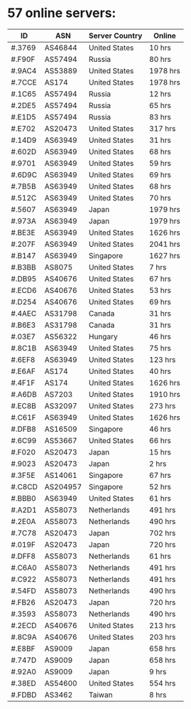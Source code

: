 # 57 online servers:

| ID | ASN | Server Country | Online |
| ------ | ------ | ------ | ------ |
| #.3769 | AS46844 | United States | 10 hrs |
| #.F90F | AS57494 | Russia | 80 hrs |
| #.9AC4 | AS53889 | United States | 1978 hrs |
| #.7CCE | AS174 | United States | 1978 hrs |
| #.1C65 | AS57494 | Russia | 12 hrs |
| #.2DE5 | AS57494 | Russia | 65 hrs |
| #.E1D5 | AS57494 | Russia | 83 hrs |
| #.E702 | AS20473 | United States | 317 hrs |
| #.14D9 | AS63949 | United States | 31 hrs |
| #.602D | AS63949 | United States | 68 hrs |
| #.9701 | AS63949 | United States | 59 hrs |
| #.6D9C | AS63949 | United States | 69 hrs |
| #.7B5B | AS63949 | United States | 68 hrs |
| #.512C | AS63949 | United States | 70 hrs |
| #.5607 | AS63949 | Japan | 1979 hrs |
| #.973A | AS63949 | Japan | 1979 hrs |
| #.BE3E | AS63949 | United States | 1626 hrs |
| #.207F | AS63949 | United States | 2041 hrs |
| #.B147 | AS63949 | Singapore | 1627 hrs |
| #.B3BB | AS8075 | United States | 7 hrs |
| #.DB95 | AS40676 | United States | 67 hrs |
| #.ECD6 | AS40676 | United States | 53 hrs |
| #.D254 | AS40676 | United States | 69 hrs |
| #.4AEC | AS31798 | Canada | 31 hrs |
| #.B6E3 | AS31798 | Canada | 31 hrs |
| #.03E7 | AS56322 | Hungary | 46 hrs |
| #.8C1B | AS63949 | United States | 75 hrs |
| #.6EF8 | AS63949 | United States | 123 hrs |
| #.E6AF | AS174 | United States | 40 hrs |
| #.4F1F | AS174 | United States | 1626 hrs |
| #.A6DB | AS7203 | United States | 1910 hrs |
| #.EC8B | AS32097 | United States | 273 hrs |
| #.C61F | AS63949 | United States | 1626 hrs |
| #.DFB8 | AS16509 | Singapore | 46 hrs |
| #.6C99 | AS53667 | United States | 66 hrs |
| #.F020 | AS20473 | Japan | 15 hrs |
| #.9023 | AS20473 | Japan | 2 hrs |
| #.3F5E | AS14061 | Singapore | 67 hrs |
| #.C8CD | AS204957 | Singapore | 52 hrs |
| #.BBB0 | AS63949 | United States | 61 hrs |
| #.A2D1 | AS58073 | Netherlands | 491 hrs |
| #.2E0A | AS58073 | Netherlands | 490 hrs |
| #.7C78 | AS20473 | Japan | 702 hrs |
| #.019F | AS20473 | Japan | 720 hrs |
| #.DFF8 | AS58073 | Netherlands | 61 hrs |
| #.C6A0 | AS58073 | Netherlands | 491 hrs |
| #.C922 | AS58073 | Netherlands | 491 hrs |
| #.54FD | AS58073 | Netherlands | 490 hrs |
| #.FB26 | AS20473 | Japan | 720 hrs |
| #.3593 | AS58073 | Netherlands | 490 hrs |
| #.2ECD | AS40676 | United States | 213 hrs |
| #.8C9A | AS40676 | United States | 203 hrs |
| #.E8BF | AS9009 | Japan | 658 hrs |
| #.747D | AS9009 | Japan | 658 hrs |
| #.92A0 | AS9009 | Japan | 9 hrs |
| #.38ED | AS54600 | United States | 554 hrs |
| #.FDBD | AS3462 | Taiwan | 8 hrs |

